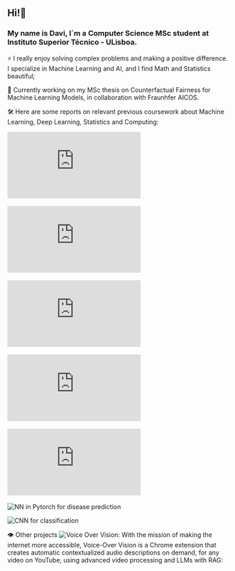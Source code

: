 ## Hi!👋
### My name is Davi, I`m a Computer Science MSc student at Instituto Superior Técnico - ULisboa.

⚡ I really enjoy solving complex problems and making a positive difference. I specialize in Machine Learning and AI, and I find Math and Statistics beautiful;

🔭 Currently working on my MSc thesis on Counterfactual Fairness for Machine Learning Models, in collaboration with Fraunhfer AICOS.

🛠️ Here are some reports on relevant previous coursework about Machine Learning, Deep Learning, Statistics and Computing:

![Multi-Agent Systems Predator-Prey Game](https://github.com/DaviGiordano/predator-prey-multi-agent/blob/main/Final%20Report%20-%20Analyzing%20Predator%20Strategies%20in%20a%20Predator-Prey%20Game.pdf)

![Cloud Computing with Java](https://github.com/Cloud-VFX/Cloud-VFX/blob/master/Implemented%20Systems%20and%20Experiments%20-%20Cloud-VFX.pdf)

![Bayesian Regression to predict infection](https://github.com/DaviGiordano/modeling-risk-infection/blob/main/Computational_Statistics_Report_Davi_Lenka.pdf)

![Deep Learning coursework 1](https://github.com/DaviGiordano/deep-learning-practice-1/blob/main/homework1/Deep_Learning_Homework_1_Report.pdf)

![Deep Learning coursework 2](https://github.com/DaviGiordano/deep-learning-practice-1/blob/main/homework2/DL_Homework_2_Report_Davi_Vicente.pdf)

![NN in Pytorch for disease prediction](https://github.com/DaviGiordano/Disease-Prediction-With-NN/blob/main/p1.ipynb)

![CNN for classification](https://github.com/DaviGiordano/CNN-Classifying-Grains-of-Rice/blob/main/class_alinha.ipynb)
 
👁️ Other projects
![Voice Over Vision](https://github.com/voice-over-vision): With the mission of making the internet more accessible, Voice-Over Vision is a Chrome extension that creates automatic contextualized audio descriptions on demand, for any video on YouTube, using advanced video processing and LLMs with RAG:



